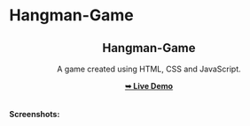 # Hangman-Game
<h2 align="center">Hangman-Game</h2>
<div align="center">
<p>A game created using HTML, CSS and JavaScript.</p>
<a href="https://hangman-madhu0-2.netlify.app/" target="_blank"><strong>➥ Live Demo</strong></a>
</div> <br/><br/>
<b>Screenshots:</b> <br/><br/>
